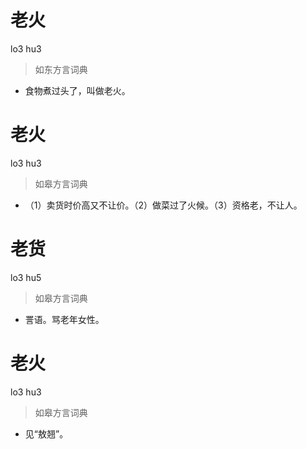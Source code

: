 # 老火
lo3 hu3
> 如东方言词典
- 食物煮过头了，叫做老火。

# 老火
lo3 hu3
> 如皋方言词典
- （1）卖货时价高又不让价。（2）做菜过了火候。（3）资格老，不让人。

# 老货
lo3 hu5
> 如皋方言词典
- 詈语。骂老年女性。

# 老火
lo3 hu3
> 如皋方言词典
- 见“敖翘”。
